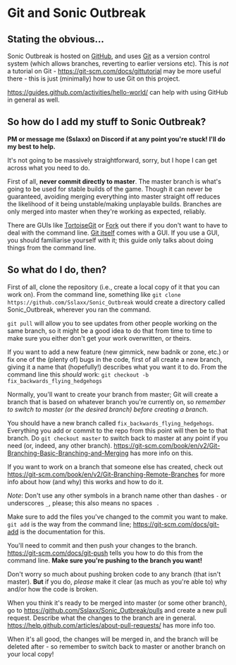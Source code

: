 # Git and Sonic Outbreak

## Stating the obvious...

Sonic Outbreak is hosted on [GitHub](https://github.com/), and uses [Git](https://git-scm.com/) as a version control system (which allows branches, reverting to earlier versions etc). This is *not* a tutorial on Git - https://git-scm.com/docs/gittutorial may be more useful there - this is just (minimally) how to use Git on this project.

https://guides.github.com/activities/hello-world/ can help with using GitHub in general as well.

## So how do I add my stuff to Sonic Outbreak?

**PM or message me (Sslaxx) on Discord if at any point you're stuck! I'll do my best to help.**

It's not going to be massively straightforward, sorry, but I hope I can get across what you need to do.

First of all, **never commit directly to master**. The master branch is what's going to be used for stable builds of the game. Though it can never be guaranteed, avoiding merging everything into master straight off reduces the likelihood of it being unstable/making unplayable builds. Branches are only merged into master when they're working as expected, reliably.

There are GUIs like [TortoiseGit](https://tortoisegit.org/) or [Fork](https://git-fork.com/) out there if you don't want to have to deal with the command line. [Git itself](https://git-scm.com/download/) comes with a GUI. If you use a GUI, you should familiarise yourself with it; this guide only talks about doing things from the command line.

## So what do I do, then?

First of all, clone the repository (i.e., create a local copy of it that you can work on). From the command line, something like `git clone https://github.com/Sslaxx/Sonic_Outbreak` would create a directory called Sonic_Outbreak, wherever you ran the command.

`git pull` will allow you to see updates from other people working on the same branch, so it might be a good idea to do that from time to time to make sure you either don't get your work overwritten, or theirs.

If you want to add a new feature (new gimmick, new badnik or zone, etc.) or fix one of the (plenty of) bugs in the code, first of all create a new branch, giving it a name that (hopefully!) describes what you want it to do. From the command line this *should* work: `git checkout -b fix_backwards_flying_hedgehogs`

Normally, you'll want to create your branch from master; Git will create a branch that is based on whatever branch you're currently on, so *remember to switch to master (or the desired branch) before creating a branch*.

You should have a new branch called `fix_backwards_flying_hedgehogs`. Everything you add or commit to the repo from this point will then be to that branch. Do `git checkout master` to switch back to master at any point if you need (or, indeed, any other branch). https://git-scm.com/book/en/v2/Git-Branching-Basic-Branching-and-Merging has more info on this.

If you want to work on a branch that someone else has created, check out https://git-scm.com/book/en/v2/Git-Branching-Remote-Branches for more info about how (and why) this works and how to do it.

*Note*: Don't use any other symbols in a branch name other than dashes `-` or underscores `_`, please; this also means no spaces ` `.

Make sure to add the files you've changed to the commit you want to make. `git add` is the way from the command line; https://git-scm.com/docs/git-add is the documentation for this.

You'll need to commit and then push your changes to the branch. https://git-scm.com/docs/git-push tells you how to do this from the command line. **Make sure you're pushing to the branch you want!**

Don't worry so much about pushing broken code to any branch (that isn't master). **But** if you do, *please* make it clear (as much as you're able to) why and/or how the code is broken.

When you think it's ready to be merged into master (or some other branch), go to https://github.com/Sslaxx/Sonic_Outbreak/pulls and create a new pull request. Describe what the changes to the branch are in general. https://help.github.com/articles/about-pull-requests/ has more info too.

When it's all good, the changes will be merged in, and the branch will be deleted after - so remember to switch back to master or another branch on your local copy!

